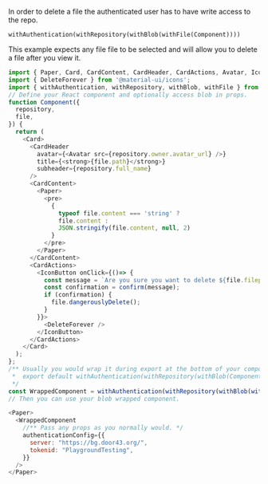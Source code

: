 
In order to delete a file the authenticated user has to have write access to the repo.

```withAuthentication(withRepository(withBlob(withFile(Component))))```

This example expects any file file to be selected and will allow you to delete a file after you view it.

```js
import { Paper, Card, CardContent, CardHeader, CardActions, Avatar, IconButton } from '@material-ui/core';
import { DeleteForever } from '@material-ui/icons';
import { withAuthentication, withRepository, withBlob, withFile } from '../';
// Define your React component and optionally access blob in props.
function Component({
  repository,
  file,
}) {
  return (
    <Card>
      <CardHeader
        avatar={<Avatar src={repository.owner.avatar_url} />}
        title={<strong>{file.path}</strong>}
        subheader={repository.full_name}
      />
      <CardContent>
        <Paper>
          <pre>
            {
              typeof file.content === 'string' ?
              file.content :
              JSON.stringify(file.content, null, 2)
            }
          </pre>
        </Paper>
      </CardContent>
      <CardActions>
        <IconButton onClick={()=> {
          const message = `Are you sure you want to delete ${file.filepath}?`;
          const confirmation = confirm(message);
          if (confirmation) {
            file.dangerouslyDelete();
          }
        }}>
          <DeleteForever />
        </IconButton>
      </CardActions>
    </Card>
  );
};
/** Usually you would wrap it during export at the bottom of your component's file.
 *  export default withAuthentication(withRepository(withBlob(Component)));
 */
const WrappedComponent = withAuthentication(withRepository(withBlob(withFile(Component))));
// Then you can use your blob wrapped component.

<Paper>
  <WrappedComponent
    //** Pass any props as you normally would. */
    authenticationConfig={{
      server: "https://bg.door43.org/",
      tokenid: "PlaygroundTesting",
    }}
  />
</Paper>
